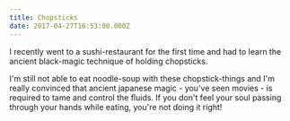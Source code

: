 ```yaml
---
title: Chopsticks
date: 2017-04-27T16:53:00.000Z
---
```


I recently went to a sushi-restaurant for the first time and had to learn the ancient black-magic technique of holding chopsticks.

<section class="hidden" aria-description="Hidden text" tabindex="0">
I'm still not able to eat noodle-soup with these chopstick-things and I'm really convinced that ancient japanese magic - you've seen movies - is required to tame and control the fluids. If you don't feel your soul passing through your hands while eating, you're not doing it right!
</section>